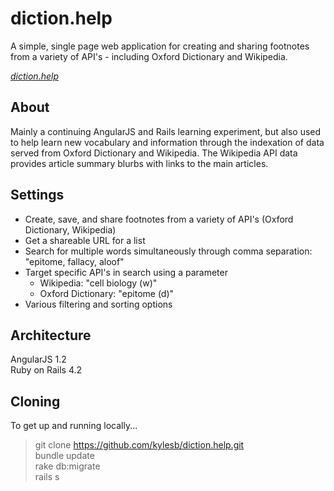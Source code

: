 # diction.help

A simple, single page web application for creating and sharing footnotes from a variety of API's - including Oxford Dictionary and Wikipedia.

<i><a href="http://diction.help">diction.help</a></i>

## About

Mainly a continuing AngularJS and Rails learning experiment, but also used to help learn new vocabulary and information through the indexation of data served from Oxford Dictionary and Wikipedia. The Wikipedia API data provides article summary blurbs with links to the main articles.

## Settings

* Create, save, and share footnotes from a variety of API's (Oxford Dictionary, Wikipedia)
* Get a shareable URL for a list
* Search for multiple words simultaneously through comma separation: "epitome, fallacy, aloof"
* Target specific API's in search using a parameter
  * Wikipedia: "cell biology (w)"
  * Oxford Dictionary: "epitome (d)"
* Various filtering and sorting options

## Architecture

AngularJS 1.2<br>
Ruby on Rails 4.2

## Cloning

To get up and running locally...

> git clone https://github.com/kylesb/diction.help.git<br>
> bundle update<br>
> rake db:migrate<br>
> rails s
